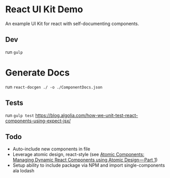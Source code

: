 # React UI Kit Demo

An example UI Kit for react with self-documenting components.

## Dev
run `gulp`

# Generate Docs
run `react-docgen ./ -o ./ComponentDocs.json`

## Tests
run `gulp test`
 https://blog.algolia.com/how-we-unit-test-react-components-using-expect-jsx/

## Todo
- Auto-include new components in file
- Leverage atomic design, react-style (see [Atomic Components: Managing Dynamic React Components using Atomic Design — Part 1](https://medium.com/@yejodido/atomic-components-managing-dynamic-react-components-using-atomic-design-part-1-5f07451f261f#.mwv13elu3]))
- Setup ability to include package via NPM and import single-components ala lodash